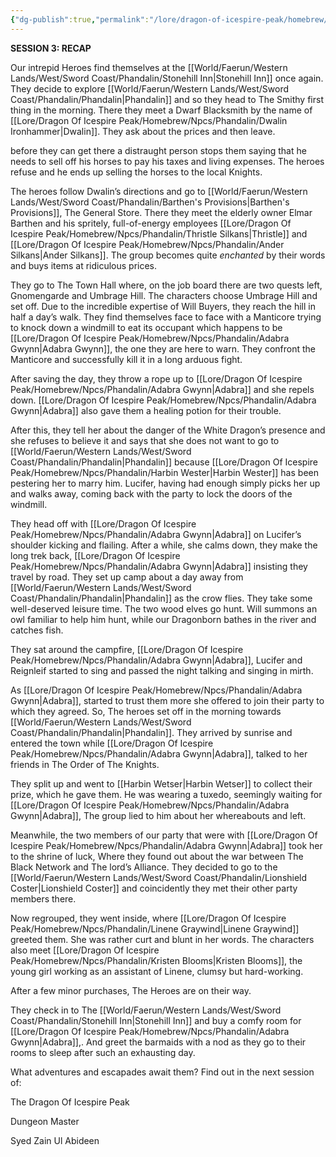 ```yaml
---
{"dg-publish":true,"permalink":"/lore/dragon-of-icespire-peak/homebrew/session-recaps/session-3-recap/"}
---
```


**SESSION 3: RECAP**

Our intrepid Heroes find themselves at the [[World/Faerun/Western Lands/West/Sword Coast/Phandalin/Stonehill Inn\|Stonehill Inn]] once again. They decide to explore [[World/Faerun/Western Lands/West/Sword Coast/Phandalin/Phandalin\|Phandalin]] and so they head to The Smithy first thing in the morning. There they meet a Dwarf Blacksmith by the name of [[Lore/Dragon Of Icespire Peak/Homebrew/Npcs/Phandalin/Dwalin Ironhammer\|Dwalin]]. They ask about the prices and then leave.

before they can get there a distraught person stops them saying that he needs to sell off his horses to pay his taxes and living expenses. The heroes refuse and he ends up selling the horses to the local Knights.

The heroes follow Dwalin’s directions and go to [[World/Faerun/Western Lands/West/Sword Coast/Phandalin/Barthen's Provisions\|Barthen's Provisions]], The General Store. There they meet the elderly owner Elmar Barthen and his spritely, full-of-energy employees [[Lore/Dragon Of Icespire Peak/Homebrew/Npcs/Phandalin/Thristle Silkans\|Thristle]] and [[Lore/Dragon Of Icespire Peak/Homebrew/Npcs/Phandalin/Ander Silkans\|Ander Silkans]]. The group becomes quite _enchanted_ by their words and buys items at ridiculous prices.

They go to The Town Hall where, on the job board there are two quests left, Gnomengarde and Umbrage Hill. The characters choose Umbrage Hill and set off. Due to the incredible expertise of Will Buyers, they reach the hill in half a day’s walk. They find themselves face to face with a Manticore trying to knock down a windmill to eat its occupant which happens to be [[Lore/Dragon Of Icespire Peak/Homebrew/Npcs/Phandalin/Adabra Gwynn\|Adabra Gwynn]], the one they are here to warn. They confront the Manticore and successfully kill it in a long arduous fight.

After saving the day, they throw a rope up to [[Lore/Dragon Of Icespire Peak/Homebrew/Npcs/Phandalin/Adabra Gwynn\|Adabra]] and she repels down. [[Lore/Dragon Of Icespire Peak/Homebrew/Npcs/Phandalin/Adabra Gwynn\|Adabra]] also gave them a healing potion for their trouble.

After this, they tell her about the danger of the White Dragon’s presence and she refuses to believe it and says that she does not want to go to [[World/Faerun/Western Lands/West/Sword Coast/Phandalin/Phandalin\|Phandalin]] because [[Lore/Dragon Of Icespire Peak/Homebrew/Npcs/Phandalin/Harbin Wester\|Harbin Wester]] has been pestering her to marry him. Lucifer, having had enough simply picks her up and walks away, coming back with the party to lock the doors of the windmill.

They head off with [[Lore/Dragon Of Icespire Peak/Homebrew/Npcs/Phandalin/Adabra Gwynn\|Adabra]] on Lucifer’s shoulder kicking and flailing. After a while, she calms down, they make the long trek back, [[Lore/Dragon Of Icespire Peak/Homebrew/Npcs/Phandalin/Adabra Gwynn\|Adabra]] insisting they travel by road. They set up camp about a day away from [[World/Faerun/Western Lands/West/Sword Coast/Phandalin/Phandalin\|Phandalin]] as the crow flies. They take some well-deserved leisure time. The two wood elves go hunt. Will summons an owl familiar to help him hunt, while our Dragonborn bathes in the river and catches fish.

They sat around the campfire, [[Lore/Dragon Of Icespire Peak/Homebrew/Npcs/Phandalin/Adabra Gwynn\|Adabra]], Lucifer and Reignleif started to sing and passed the night talking and singing in mirth.

As [[Lore/Dragon Of Icespire Peak/Homebrew/Npcs/Phandalin/Adabra Gwynn\|Adabra]], started to trust them more she offered to join their party to which they agreed. So, The heroes set off in the morning towards [[World/Faerun/Western Lands/West/Sword Coast/Phandalin/Phandalin\|Phandalin]]. They arrived by sunrise and entered the town while [[Lore/Dragon Of Icespire Peak/Homebrew/Npcs/Phandalin/Adabra Gwynn\|Adabra]], talked to her friends in The Order of The Knights.

They split up and went to [[Harbin Wetser\|Harbin Wetser]] to collect their prize, which he gave them. He was wearing a tuxedo, seemingly waiting for [[Lore/Dragon Of Icespire Peak/Homebrew/Npcs/Phandalin/Adabra Gwynn\|Adabra]], The group lied to him about her whereabouts and left.

Meanwhile, the two members of our party that were with [[Lore/Dragon Of Icespire Peak/Homebrew/Npcs/Phandalin/Adabra Gwynn\|Adabra]] took her to the shrine of luck, Where they found out about the war between The Black Network and The lord’s Alliance. They decided to go to the [[World/Faerun/Western Lands/West/Sword Coast/Phandalin/Lionshield Coster\|Lionshield Coster]] and coincidently they met their other party members there.

Now regrouped, they went inside, where [[Lore/Dragon Of Icespire Peak/Homebrew/Npcs/Phandalin/Linene Graywind\|Linene Graywind]] greeted them. She was rather curt and blunt in her words. The characters also meet [[Lore/Dragon Of Icespire Peak/Homebrew/Npcs/Phandalin/Kristen Blooms\|Kristen Blooms]], the young girl working as an assistant of Linene, clumsy but hard-working.

After a few minor purchases, The Heroes are on their way.

They check in to The [[World/Faerun/Western Lands/West/Sword Coast/Phandalin/Stonehill Inn\|Stonehill Inn]] and buy a comfy room for [[Lore/Dragon Of Icespire Peak/Homebrew/Npcs/Phandalin/Adabra Gwynn\|Adabra]],. And greet the barmaids with a nod as they go to their rooms to sleep after such an exhausting day.

What adventures and escapades await them? Find out in the next session of:

The Dragon Of Icespire Peak

Dungeon Master

Syed Zain Ul Abideen